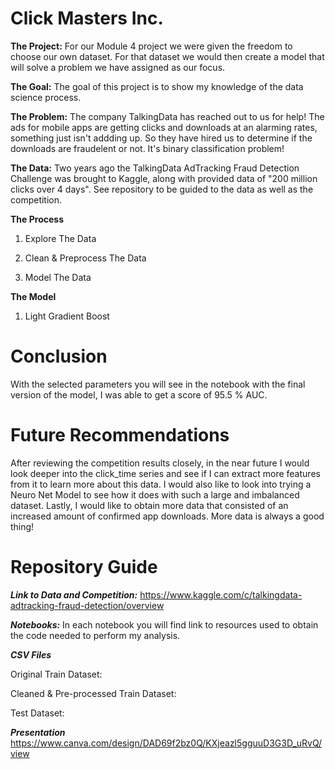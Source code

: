# Click Masters Inc.


**The Project:** For our Module 4 project we were given the freedom to choose our own dataset. For that dataset we would then create a model that will solve a problem we have assigned as our focus.

**The Goal:** The goal of this project is to show my knowledge of the data science process.

**The Problem:** The company TalkingData has reached out to us for help! The ads for  mobile apps are getting clicks and downloads at an alarming rates, something just isn't addding up. So they have hired us to determine if the downloads are fraudelent or not. It's binary classification problem!


**The Data:** Two years ago the TalkingData AdTracking Fraud Detection Challenge was brought to Kaggle, along with provided data of "200 million clicks over 4 days". See repository to be guided to the data as well as the competition.   


**The Process**

1. Explore The Data 

2. Clean & Preprocess The Data

3. Model The Data

**The Model**

1. Light Gradient Boost


# Conclusion
With the selected parameters you will see in the notebook with the final version of the model, I was able to get a score of 95.5 % AUC.

# Future Recommendations 
After reviewing the competition results closely, in the near future I would look deeper into the click_time series and see if I can extract more features from it to learn more about this data. I would also like to look into trying a Neuro Net Model to see how it does with such a large and imbalanced dataset. Lastly, I would like to obtain more data that consisted of an increased amount of confirmed app downloads. More data is always a good thing!

# Repository Guide 

***Link to Data and Competition:***  https://www.kaggle.com/c/talkingdata-adtracking-fraud-detection/overview


***Notebooks:*** In each notebook you will find link to resources used to obtain the code needed to perform my analysis.



***CSV Files*** 

Original Train Dataset: 

Cleaned & Pre-processed Train Dataset:

Test Dataset:

***Presentation***
 https://www.canva.com/design/DAD69f2bz0Q/KXjeazl5gguuD3G3D_uRvQ/view
